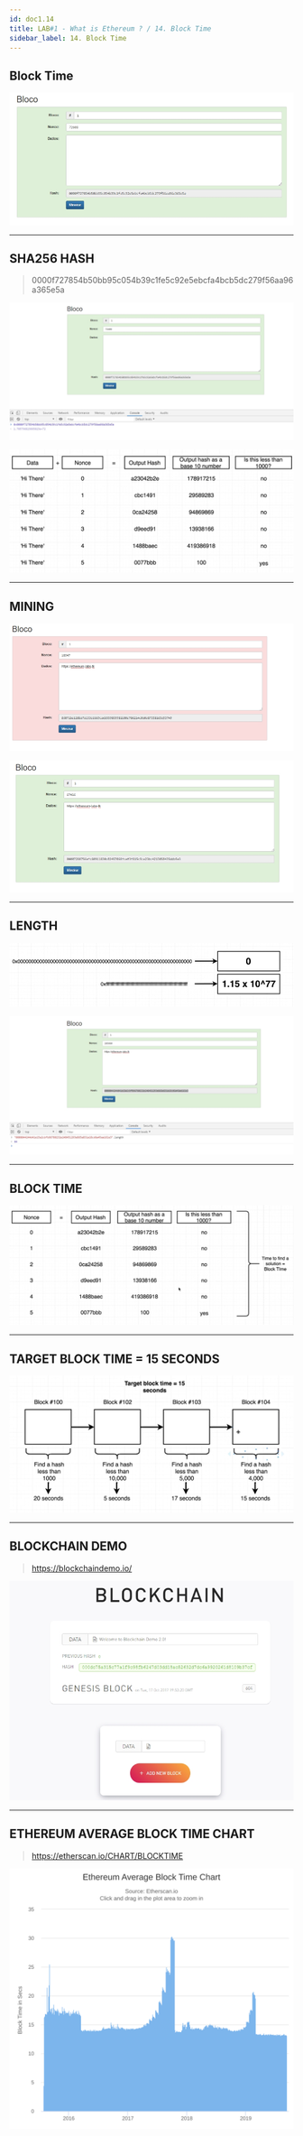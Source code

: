 ```yaml
---
id: doc1.14
title: LAB#1 - What is Ethereum ? / 14. Block Time
sidebar_label: 14. Block Time
---
```


## Block Time

![alt text](.\assets\Imagem14_1.jpg)




---

## SHA256 HASH
> 0000f727854b50bb95c054b39c1fe5c92e5ebcfa4bcb5dc279f56aa96a365e5a


![alt text](.\assets\Imagem14_2.jpg)


![alt text](.\assets\Imagem14_3.jpg)


---

## MINING



![alt text](.\assets\Imagem14_4.jpg)



![alt text](.\assets\Imagem14_5.jpg)






---

## LENGTH




![alt text](.\assets\Imagem14_6.jpg)



![alt text](.\assets\Imagem14_7.jpg)





---

## BLOCK TIME



![alt text](.\assets\Imagem14_8.jpg)


---


##  TARGET BLOCK TIME = 15 SECONDS


![alt text](.\assets\Imagem14_9.jpg)



---

## BLOCKCHAIN DEMO
> https://blockchaindemo.io/


![alt text](.\assets\Imagem14_11.jpg)


---

## ETHEREUM AVERAGE BLOCK TIME CHART

> https://etherscan.io/CHART/BLOCKTIME



![alt text](.\assets\Imagem14_10.svg)

